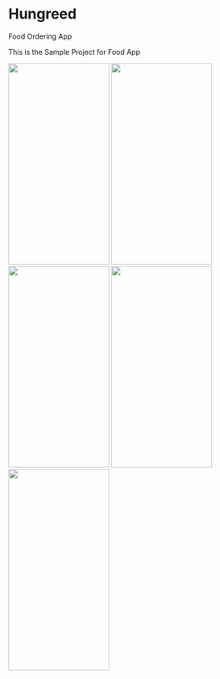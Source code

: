 # Hungreed
Food Ordering App

This is the Sample Project for Food App



<img src="https://user-images.githubusercontent.com/63926489/126894116-f67171d6-d83d-47e1-aa6a-62cb1dc2a95d.png" width="200" height="400">

<img src="https://user-images.githubusercontent.com/63926489/126894279-1931e97f-9037-4ba0-8c69-bb8824070341.png" width="200" height="400">
<img src="https://user-images.githubusercontent.com/63926489/126894282-6e82770a-1f58-492e-b580-311a94eed7e0.png" width="200" height="400">
<img src="https://user-images.githubusercontent.com/63926489/126894284-d2bde6d5-575b-4351-a5b8-471e9b853284.png" width="200" height="400">
<img src="https://user-images.githubusercontent.com/63926489/126894286-d3c4cb65-48b6-4487-a35d-598eea02e43e.png" width="200" height="400">


